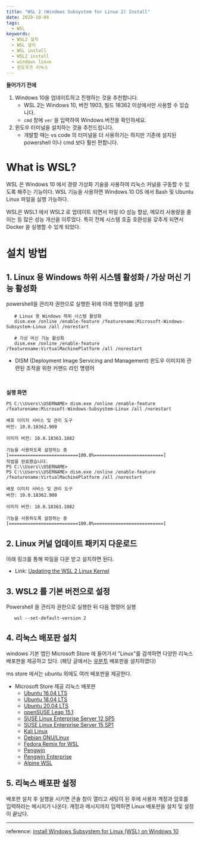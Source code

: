 ```yaml
---
title: "WSL 2 (Windows Subsystem for Linux 2) Install"
date: 2020-10-09
tags:
  - WSL
keywords: 
  - WSL2 설치
  - WSL 설치
  - WSL install
  - WSL2 install
  - windows linux
  - 윈도우즈 리눅스
---
```


**들어가기 전에**

1. Windows 10을 업데이트하고 진행하는 것을 추천합니다.
    - WSL 2는 Windows 10, 버전 1903, 빌드 18362 이상에서만 사용할 수 있습니다.
    - `cmd` 창에 `ver` 을 입력하여 Windows 버전을 확인하세요.
2. 윈도우 터미널을 설치하는 것을 추천드립니다.
    - 개발할 때는 vs code 의 터미널을 더 사용하기는 하지만 기존에 설치된 powershell 이나 cmd 보다 훨씬 편합니다.

  # What is WSL?

  WSL 은 Windows 10 에서 경량 가상화 기술을 사용하여 리눅스 커널을 구동할 수 있도록 해주는 기능이다. WSL 기능을 사용하면 Windows 10 OS 에서 Bash 및 Ubuntu Linux 파일을 실행 가능하다.

  WSL은 WSL1 에서 WSL2 로 업데이트 되면서 파일 IO 성능 향상, 메모리 사용량을 줄이는 등 많은 성능 개선을 이루었다. 특히 전체 시스템 호출 호환성을 갖추게 되면서 Docker 을 실행할 수 있게 되었다.


  # 설치 방법

  ## 1. Linux 용 Windows 하위 시스템 활성화 / 가상 머신 기능 활성화

  powershell을 관리자 권한으로 실행한 뒤에 아래 명령어를 실행

  ```
     # Linux 용 Windows 하위 시스템 활성화
     dism.exe /online /enable-feature /featurename:Microsoft-Windows-Subsystem-Linux /all /norestart

     # 가상 머신 기능 활성화
     dism.exe /online /enable-feature /featurename:VirtualMachinePlatform /all /norestart
  ```

  - DISM (Deployment Image Servicing and Management)
    윈도우 이미지와 관련된 조작을 위한 커맨드 라인 명령어


  <br>


  **실행 화면**

  ```shell
  PS C:\\Users\\USERNAME> dism.exe /online /enable-feature /featurename:Microsoft-Windows-Subsystem-Linux /all /norestart
  
  배포 이미지 서비스 및 관리 도구
  버전: 10.0.18362.900
  
  이미지 버전: 10.0.18363.1082
  
  기능을 사용하도록 설정하는 중
  [==========================100.0%==========================]
  작업을 완료했습니다.
  PS C:\\Users\\USERNAME>
  PS C:\\Users\\USERNAME> dism.exe /online /enable-feature /featurename:VirtualMachinePlatform /all /norestart
  
  배포 이미지 서비스 및 관리 도구
  버전: 10.0.18362.900
  
  이미지 버전: 10.0.18363.1082
  
  기능을 사용하도록 설정하는 중
  [==========================100.0%==========================]
  ```


  ## 2. Linux 커널 업데이트 패키지 다운로드

  아래 링크를 통해 파일을 다운 받고 설치하면 된다.

  - Link: [Updating the WSL 2 Linux Kernel](https://www.notion.so/WSL2-Windows-Subsystem-for-Linux-2-9fbab1a367cc4e1ba8c9238c632d53a8#0428afd74c8444989911ec28010df28f)


  ## 3. WSL2 를 기본 버전으로 설정

  Powershell 을 관리자 권한으로 실행한 뒤 다음 명령어 실행

  ```
     wsl --set-default-version 2
  ```


  ## 4. 리눅스 배포판 설치

  windows 기본 앱인 Microsoft Store 에 들어가서 "Linux"를 검색하면 다양한 리눅스 배포판을 제공하고 있다. (해당 글에서는 [우분투](https://www.microsoft.com/ko-kr/p/ubuntu/9nblggh4msv6?activetab=pivot:overviewtab) 배포판을 설치하였다)

  ms store 에서는 ubuntu 외에도 여러 배포판을 제공한다.

  - Microsoft Store 제공 리눅스 배포판
    - [Ubuntu 16.04 LTS](https://www.microsoft.com/store/apps/9pjn388hp8c9)
    - [Ubuntu 18.04 LTS](https://www.microsoft.com/store/apps/9N9TNGVNDL3Q)
    - [Ubuntu 20.04 LTS](https://www.microsoft.com/store/apps/9n6svws3rx71)
    - [openSUSE Leap 15.1](https://www.microsoft.com/store/apps/9NJFZK00FGKV)
    - [SUSE Linux Enterprise Server 12 SP5](https://www.microsoft.com/store/apps/9MZ3D1TRP8T1)
    - [SUSE Linux Enterprise Server 15 SP1](https://www.microsoft.com/store/apps/9PN498VPMF3Z)
    - [Kali Linux](https://www.microsoft.com/store/apps/9PKR34TNCV07)
    - [Debian GNU/Linux](https://www.microsoft.com/store/apps/9MSVKQC78PK6)
    - [Fedora Remix for WSL](https://www.microsoft.com/store/apps/9n6gdm4k2hnc)
    - [Pengwin](https://www.microsoft.com/store/apps/9NV1GV1PXZ6P)
    - [Pengwin Enterprise](https://www.microsoft.com/store/apps/9N8LP0X93VCP)
    - [Alpine WSL](https://www.microsoft.com/store/apps/9p804crf0395)


  ## 5. 리눅스 배포판 설정

  배포판 설치 후 실행을 시키면 콘솔 창이 열리고 세팅이 된 후에 사용자 계정과 암호를 입력하라는 메시지가 나온다. 계정과 메시지까지 입력하면 Linux 배포판을 설치 및 설정이 끝났다.





---

reference: [install Windows Subsystem for Linux (WSL) on Windows 10](https://www.notion.so/WSL2-Windows-Subsystem-for-Linux-2-9fbab1a367cc4e1ba8c9238c632d53a8#028e64b6e0604e1c9eeea77031b2c6ac)